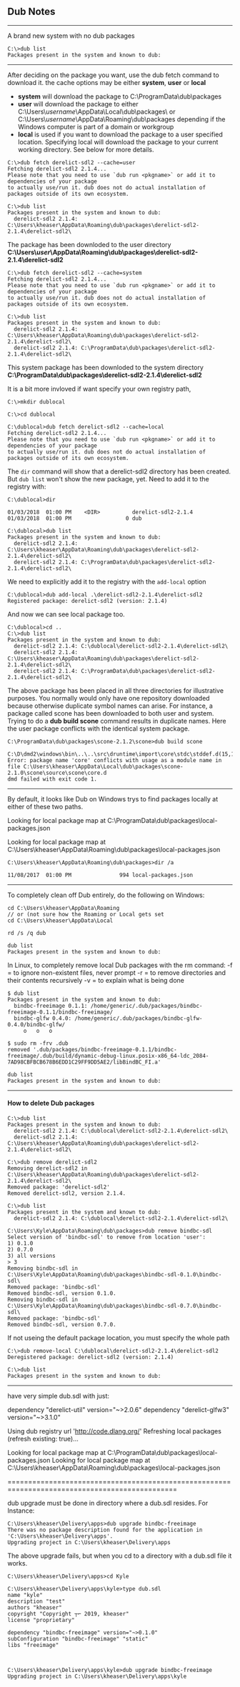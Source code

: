 
## Dub Notes


***

A brand new system with no dub packages
```
C:\>dub list
Packages present in the system and known to dub:
```

***

After deciding on the package you want, use the dub fetch command to download it.
the cache options may be either __system__, __user__ or __local__ 

* __system__ will download the package to C:\\ProgramData\\dub\\packages
* __user__ will download the package to either C:\\Users\\_username_\\AppData\\Local\\dub\\packages\\ or C:\\Users\\_username_\\AppData\\Roaming\\dub\\packages depending if the Windows computer is part of a domain or workgroup
* __local__ is used if you want to download the package to a user specified location. Specifying local will download the package to your current working directory. See below for more details.  


```
C:\>dub fetch derelict-sdl2 --cache=user
Fetching derelict-sdl2 2.1.4...
Please note that you need to use `dub run <pkgname>` or add it to dependencies of your package 
to actually use/run it. dub does not do actual installation of packages outside of its own ecosystem.

C:\>dub list
Packages present in the system and known to dub:
  derelict-sdl2 2.1.4: C:\Users\kheaser\AppData\Roaming\dub\packages\derelict-sdl2-2.1.4\derelict-sdl2\
```
The package has been downloded to the user directory **C:\\Users\\_user_\\AppData\\Roaming\\dub\\packages\\derelict-sdl2-2.1.4\\derelict-sdl2**

```
C:\>dub fetch derelict-sdl2 --cache=system
Fetching derelict-sdl2 2.1.4...
Please note that you need to use `dub run <pkgname>` or add it to dependencies of your package 
to actually use/run it. dub does not do actual installation of packages outside of its own ecosystem.

C:\>dub list
Packages present in the system and known to dub:
  derelict-sdl2 2.1.4: C:\Users\kheaser\AppData\Roaming\dub\packages\derelict-sdl2-2.1.4\derelict-sdl2\
  derelict-sdl2 2.1.4: C:\ProgramData\dub\packages\derelict-sdl2-2.1.4\derelict-sdl2\
```

This system package has been downloded to the system directory **C:\\ProgramData\\dub\\packages\\derelict-sdl2-2.1.4\\derelict-sdl2**


It is a bit more invloved if want specify your own registry path, 
```
C:\>mkdir dublocal

C:\>cd dublocal

C:\dublocal>dub fetch derelict-sdl2 --cache=local
Fetching derelict-sdl2 2.1.4...
Please note that you need to use `dub run <pkgname>` or add it to dependencies of your package 
to actually use/run it. dub does not do actual installation of packages outside of its own ecosystem.

```
The `dir` command will show that a derelict-sdl2 directory has been created.
But `dub list` won't show the new package, yet. Need to add it to the registry with:

```
C:\dublocal>dir

01/03/2018  01:00 PM    <DIR>          derelict-sdl2-2.1.4
01/03/2018  01:00 PM                 0 dub

C:\dublocal>dub list
Packages present in the system and known to dub:
  derelict-sdl2 2.1.4: C:\Users\kheaser\AppData\Roaming\dub\packages\derelict-sdl2-2.1.4\derelict-sdl2\
  derelict-sdl2 2.1.4: C:\ProgramData\dub\packages\derelict-sdl2-2.1.4\derelict-sdl2\
```

We need to explicitly add it to the registry with the `add-local` option

```
C:\dublocal>dub add-local .\derelict-sdl2-2.1.4\derelict-sdl2
Registered package: derelict-sdl2 (version: 2.1.4)
```
And now we can see local package too.
```
C:\dublocal>cd ..
C:\>dub list
Packages present in the system and known to dub:
  derelict-sdl2 2.1.4: C:\dublocal\derelict-sdl2-2.1.4\derelict-sdl2\
  derelict-sdl2 2.1.4: C:\Users\kheaser\AppData\Roaming\dub\packages\derelict-sdl2-2.1.4\derelict-sdl2\
  derelict-sdl2 2.1.4: C:\ProgramData\dub\packages\derelict-sdl2-2.1.4\derelict-sdl2\  
```
The above package has been placed in all three directories for illustrative purposes. You normally would only have one repository downloaded because otherwise duplicate symbol names can arise.  For instance, a package called scone has been downloaded to both user and system. Trying to do a __dub build scone__ command results in duplicate names. Here the user package conflicts with the identical system package.

```
C:\ProgramData\dub\packages\scone-2.1.2\scone>dub build scone

C:\D\dmd2\windows\bin\..\..\src\druntime\import\core\stdc\stddef.d(15,1): Error: package name 'core' conflicts with usage as a module name in file C:\Users\kheaser\AppData\Local\dub\packages\scone-2.1.0\scone\source\scone\core.d
dmd failed with exit code 1.
```

***

By default, it looks like Dub on Windows trys to find packages locally at either of these two paths.

Looking for local package map at C:\ProgramData\dub\packages\local-packages.json



Looking for local package map at C:\Users\kheaser\AppData\Roaming\dub\packages\local-packages.json

```
C:\Users\kheaser\AppData\Roaming\dub\packages>dir /a

11/08/2017  01:00 PM               994 local-packages.json
```


***

To completely clean off Dub entirely, do the following on Windows:

```
cd C:\Users\kheaser\AppData\Roaming
// or (not sure how the Roaming or Local gets set
cd C:\Users\kheaser\AppData\Local

rd /s /q dub

dub list
Packages present in the system and known to dub:

```

In Linux, to completely remove local Dub packages with the rm command:
-f = to ignore non-existent files, never prompt
-r = to remove directories and their contents recursively
-v = to explain what is being done

```
$ dub list
Packages present in the system and known to dub:
  bindbc-freeimage 0.1.1: /home/generic/.dub/packages/bindbc-freeimage-0.1.1/bindbc-freeimage/
  bindbc-glfw 0.4.0: /home/generic/.dub/packages/bindbc-glfw-0.4.0/bindbc-glfw/
     o   o   o
     
$ sudo rm -frv .dub
removed '.dub/packages/bindbc-freeimage-0.1.1/bindbc-freeimage/.dub/build/dynamic-debug-linux.posix-x86_64-ldc_2084-7AD98CBFBCB678B6EDD1C29FF9DD5AE2/libBindBC_FI.a'

dub list
Packages present in the system and known to dub:

```

***

#### How to delete Dub packages

```
C:\>dub list
Packages present in the system and known to dub:
  derelict-sdl2 2.1.4: C:\dublocal\derelict-sdl2-2.1.4\derelict-sdl2\
  derelict-sdl2 2.1.4: C:\Users\kheaser\AppData\Roaming\dub\packages\derelict-sdl2-2.1.4\derelict-sdl2\
  
C:\>dub remove derelict-sdl2
Removing derelict-sdl2 in C:\Users\kheaser\AppData\Roaming\dub\packages\derelict-sdl2-2.1.4\derelict-sdl2\
Removed package: 'derelict-sdl2'
Removed derelict-sdl2, version 2.1.4.

C:\>dub list
Packages present in the system and known to dub:
  derelict-sdl2 2.1.4: C:\dublocal\derelict-sdl2-2.1.4\derelict-sdl2\
  
C:\Users\Kyle\AppData\Roaming\dub\packages>dub remove bindbc-sdl
Select version of 'bindbc-sdl' to remove from location 'user':
1) 0.1.0
2) 0.7.0
3) all versions
> 3
Removing bindbc-sdl in C:\Users\Kyle\AppData\Roaming\dub\packages\bindbc-sdl-0.1.0\bindbc-sdl\
Removed package: 'bindbc-sdl'
Removed bindbc-sdl, version 0.1.0.
Removing bindbc-sdl in C:\Users\Kyle\AppData\Roaming\dub\packages\bindbc-sdl-0.7.0\bindbc-sdl\
Removed package: 'bindbc-sdl'
Removed bindbc-sdl, version 0.7.0.

```
If not useing the default package location, you must specify the whole path 
```
C:\>dub remove-local C:\dublocal\derelict-sdl2-2.1.4\derelict-sdl2
Deregistered package: derelict-sdl2 (version: 2.1.4)

C:\>dub list
Packages present in the system and known to dub:
```

***




have very simple dub.sdl with just:

dependency "derelict-util"  version="~>2.0.6"
dependency "derelict-glfw3" version="~>3.1.0"

Using dub registry url 'http://code.dlang.org/'
Refreshing local packages (refresh existing: true)...

Looking for local package map at C:\ProgramData\dub\packages\local-packages.json
Looking for local package map at C:\Users\kheaser\AppData\Roaming\dub\packages\local-packages.json





===============================================================================================


dub upgrade must be done in directory where a dub.sdl resides.  For Instance:
```
C:\Users\kheaser\Delivery\apps>dub upgrade bindbc-freeimage
There was no package description found for the application in 'C:\Users\kheaser\Delivery\apps'.
Upgrading project in C:\Users\kheaser\Delivery\apps
```
The above upgrade fails, but when you cd to a directory with a dub.sdl file it works.

```
C:\Users\kheaser\Delivery\apps>cd Kyle

C:\Users\kheaser\Delivery\apps\kyle>type dub.sdl
name "kyle"
description "test"
authors "kheaser"
copyright "Copyright ┬⌐ 2019, kheaser"
license "proprietary"

dependency "bindbc-freeimage" version="~>0.1.0"
subConfiguration "bindbc-freeimage" "static"
libs "freeimage"



C:\Users\kheaser\Delivery\apps\kyle>dub upgrade bindbc-freeimage
Upgrading project in C:\Users\kheaser\Delivery\apps\kyle
```
